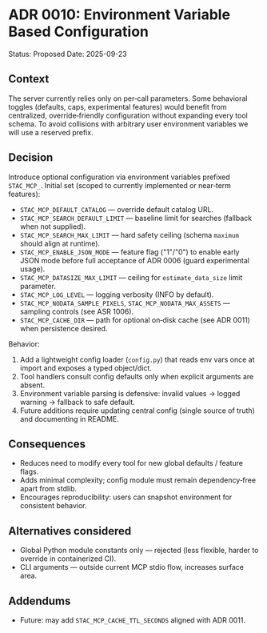 # ADR 0010: Environment Variable Based Configuration

Status: Proposed
Date: 2025-09-23

## Context
The server currently relies only on per‑call parameters. Some behavioral toggles (defaults, caps, experimental features) would benefit from centralized, override‑friendly configuration without expanding every tool schema. To avoid collisions with arbitrary user environment variables we will use a reserved prefix.

## Decision
Introduce optional configuration via environment variables prefixed `STAC_MCP_`. Initial set (scoped to currently implemented or near‑term features):
* `STAC_MCP_DEFAULT_CATALOG` — override default catalog URL.
* `STAC_MCP_SEARCH_DEFAULT_LIMIT` — baseline limit for searches (fallback when not supplied).
* `STAC_MCP_SEARCH_MAX_LIMIT` — hard safety ceiling (schema `maximum` should align at runtime).
* `STAC_MCP_ENABLE_JSON_MODE` — feature flag ("1"/"0") to enable early JSON mode before full acceptance of ADR 0006 (guard experimental usage).
* `STAC_MCP_DATASIZE_MAX_LIMIT` — ceiling for `estimate_data_size` limit parameter.
* `STAC_MCP_LOG_LEVEL` — logging verbosity (INFO by default).
* `STAC_MCP_NODATA_SAMPLE_PIXELS`, `STAC_MCP_NODATA_MAX_ASSETS` — sampling controls (see ASR 1006).
* `STAC_MCP_CACHE_DIR` — path for optional on‑disk cache (see ADR 0011) when persistence desired.

Behavior:
1. Add a lightweight config loader (`config.py`) that reads env vars once at import and exposes a typed object/dict.
2. Tool handlers consult config defaults only when explicit arguments are absent.
3. Environment variable parsing is defensive: invalid values → logged warning → fallback to safe default.
4. Future additions require updating central config (single source of truth) and documenting in README.

## Consequences
* Reduces need to modify every tool for new global defaults / feature flags.
* Adds minimal complexity; config module must remain dependency‑free apart from stdlib.
* Encourages reproducibility: users can snapshot environment for consistent behavior.

## Alternatives considered
* Global Python module constants only — rejected (less flexible, harder to override in containerized CI).
* CLI arguments — outside current MCP stdio flow, increases surface area.

## Addendums
* Future: may add `STAC_MCP_CACHE_TTL_SECONDS` aligned with ADR 0011.
